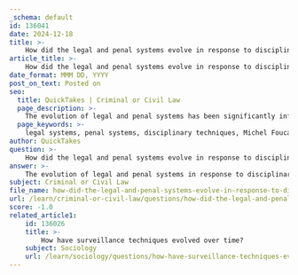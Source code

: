 ```yaml
---
_schema: default
id: 136041
date: 2024-12-18
title: >-
    How did the legal and penal systems evolve in response to disciplinary techniques?
article_title: >-
    How did the legal and penal systems evolve in response to disciplinary techniques?
date_format: MMM DD, YYYY
post_on_text: Posted on
seo:
  title: QuickTakes | Criminal or Civil Law
  page_description: >-
    The evolution of legal and penal systems has been significantly influenced by societal attitudes towards punishment and rehabilitation, as reflected in Foucault's work. This article discusses historical shifts, contrasting models of correctional practices, and the integration of surveillance and control in modern criminal justice.
  page_keywords: >-
    legal systems, penal systems, disciplinary techniques, Michel Foucault, Discipline and Punish, public executions, corporal punishment, imprisonment, surveillance, Auburn system, Pennsylvania system, rehabilitation, reform movements, panopticism, Jeremy Bentham, criminal justice, equality
author: QuickTakes
question: >-
    How did the legal and penal systems evolve in response to disciplinary techniques?
answer: >-
    The evolution of legal and penal systems in response to disciplinary techniques has been significantly influenced by historical shifts in societal attitudes towards punishment and rehabilitation. Michel Foucault's seminal work, "Discipline and Punish: The Birth of the Prison," provides a critical framework for understanding this evolution. Foucault traces the transition from public executions and corporal punishment to a system focused on imprisonment and surveillance, highlighting how disciplinary power has permeated various aspects of society.\n\nHistorically, the penal system underwent a transformation during the 19th and early 20th centuries, marked by reform movements that sought to address the inadequacies of existing correctional practices. This period saw the emergence of two contrasting models: the Auburn system, which emphasized strict discipline and labor, and the Pennsylvania system, which focused on solitary confinement and reflection. These models laid the groundwork for contemporary correctional practices, influencing ongoing debates about the balance between punishment and rehabilitation.\n\nThe philosophy behind prisons has also evolved, shifting from mere detention to a focus on reform and rehabilitation. This change reflects a broader understanding of the role of the penal system in society, where the aim is not only to punish but also to reintegrate individuals into the community. The legacy of these reforms continues to shape modern correctional systems, as they grapple with the challenges of achieving a just and effective approach to criminal justice.\n\nFurthermore, Foucault's concept of panopticism, derived from Jeremy Bentham's Panopticon model, illustrates how surveillance and control mechanisms have been integrated into the legal and penal systems. This model emphasizes the internalization of authority, where individuals regulate their own behavior due to the awareness of being observed. The implications of panopticism extend beyond prisons, influencing various societal institutions, including education and governance.\n\nIn summary, the evolution of legal and penal systems in response to disciplinary techniques reflects a complex interplay of historical developments, philosophical shifts, and societal needs. The ongoing discourse surrounding these systems continues to evolve, addressing the balance between punitive measures and rehabilitative efforts in the pursuit of a more equitable criminal justice system.
subject: Criminal or Civil Law
file_name: how-did-the-legal-and-penal-systems-evolve-in-response-to-disciplinary-techniques.md
url: /learn/criminal-or-civil-law/questions/how-did-the-legal-and-penal-systems-evolve-in-response-to-disciplinary-techniques
score: -1.0
related_article1:
    id: 136026
    title: >-
        How have surveillance techniques evolved over time?
    subject: Sociology
    url: /learn/sociology/questions/how-have-surveillance-techniques-evolved-over-time
---
```


&nbsp;